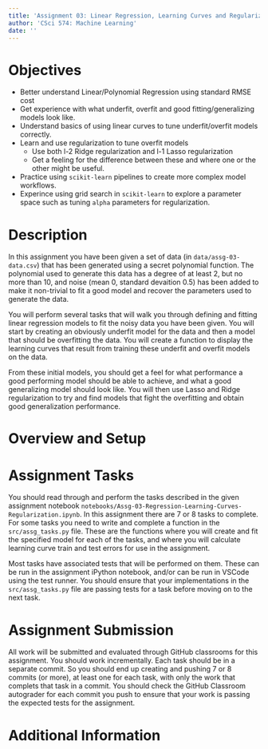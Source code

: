 ```yaml
---
title: 'Assignment 03: Linear Regression, Learning Curves and Regularization'
author: 'CSci 574: Machine Learning'
date: ''
---
```


# Objectives

- Better understand Linear/Polynomial Regression using standard RMSE cost
- Get experience with what underfit, overfit and good fitting/generalizing
  models look like.
- Understand basics of using linear curves to tune underfit/overfit models
  correctly.
- Learn and use regularization to tune overfit models
  - Use both l-2 Ridge regularization and l-1 Lasso regularization
  - Get a feeling for the difference between these and where one or the other
    might be useful.
- Practice using `scikit-learn` pipelines to create more complex model workflows.
- Experince using grid search in `scikit-learn` to explore a parameter space
  such as tuning `alpha` parameters for regularization.

# Description

In this assignment you have been given a set of data 
(in `data/assg-03-data.csv`) that has been generated using a secret
polynomial function.  The polynomial used to generate this data has a
degree of at least 2, but no more than 10, and noise (mean 0, standard
devaition 0.5) has been added to make it non-trivial to fit a good
model and recover the parameters used to generate the data.

You will perform several tasks that will walk you through defining and
fitting linear regression models to fit the noisy data you have been given.
You will start by creating an obviously underfit  model for the data
and then a model that should be overfitting the data.  You will create
a function to display the learning curves that result from training these
underfit and overfit models on the data.

From these initial models, you should get a feel for what performance a
good performing model should be able to achieve, and what a good generalizing
model should look like.  You will then use Lasso and Ridge regularization to
try and find models that fight the overfitting and obtain good generalization
performance.

# Overview and Setup

# Assignment Tasks

You should read through and perform the tasks described in the given assignment notebook 
`notebooks/Assg-03-Regression-Learning-Curves-Regularization.ipynb`.
In this assignment there are 7 or 8 tasks to complete.  For some tasks you need
to write and complete a function in the `src/assg_tasks.py` file.  These 
are the functions where you will create and fit the specified model for
each of the tasks, and where you will calculate learning curve train and
test errors for use in the assignment.

Most tasks have associated tests that will be performed on them.  These can
be run in the assignment iPython notebook, and/or can be run in VSCode using
the test runner.  You should ensure that your implementations in the
`src/assg_tasks.py` file are passing tests for a task before moving on to the
next task.

# Assignment Submission

All work will be submitted and evaluated through GitHub classrooms for this
assignment.  You should work incrementally.  Each task should be in a separate
commit.  So you should end up creating and pushing 7 or 8 commits (or more),
at least one for each task, with only the work that complets that task in
a commit.  You should check the GitHub Classroom autograder for each commit
you push to ensure that your work is passing the expected tests for the
assignment.

# Additional Information

